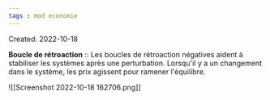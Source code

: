 ```yaml
---
tags : mod economie
---
```

Created: 2022-10-18  

**Boucle de rétroaction** :: Les boucles de rétroaction négatives aident à stabiliser les systèmes après une perturbation. Lorsqu'il y a un changement dans le système, les prix agissent pour ramener l'équilibre. 
<!--SR:!2023-03-24,44,250-->



![[Screenshot 2022-10-18 162706.png]]